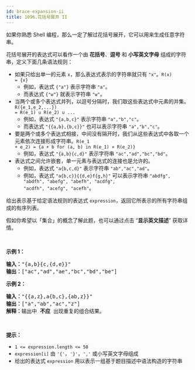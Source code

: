 ```yaml
---
id: brace-expansion-ii
title: 1096.花括号展开 II
---
```

如果你熟悉 Shell 编程，那么一定了解过花括号展开，它可以用来生成任意字符串。

花括号展开的表达式可以看作一个由 **花括号**、**逗号** 和 **小写英文字母** 组成的字符串，定义下面几条语法规则：


- 如果只给出单一的元素 <code>x</code>，那么表达式表示的字符串就只有 <code>&#34;x&#34;</code>。<code>R(x) = &#123;x&#125;</code>
  - 例如，表达式 <code>&#123;&#34;a&#34;&#125;</code> 表示字符串 <code>&#34;a&#34;</code>。
  - 而表达式 <code>&#123;&#34;w&#34;&#125;</code> 就表示字符串 <code>&#34;w&#34;</code>。
- 当两个或多个表达式并列，以逗号分隔时，我们取这些表达式中元素的并集。<code>R(&#123;e_1,e_2,...&#125;) = R(e_1) ∪ R(e_2) ∪ ...</code>
  - 例如，表达式 <code>&#34;&#123;a,b,c&#125;&#34;</code> 表示字符串 <code>&#34;a&#34;,&#34;b&#34;,&#34;c&#34;</code>。
  - 而表达式 <code>&#34;&#123;&#123;a,b&#125;,&#123;b,c&#125;&#125;&#34;</code> 也可以表示字符串 <code>&#34;a&#34;,&#34;b&#34;,&#34;c&#34;</code>。
- 要是两个或多个表达式相接，中间没有隔开时，我们从这些表达式中各取一个元素依次连接形成字符串。<code>R(e_1 + e_2) = &#123;a + b for (a, b) in R(e_1) × R(e_2)&#125;</code>
  - 例如，表达式 <code>&#34;&#123;a,b&#125;&#123;c,d&#125;&#34;</code> 表示字符串 <code>&#34;ac&#34;,&#34;ad&#34;,&#34;bc&#34;,&#34;bd&#34;</code>。
- 表达式之间允许嵌套，单一元素与表达式的连接也是允许的。
  - 例如，表达式 <code>&#34;a&#123;b,c,d&#125;&#34;</code> 表示字符串 <code>&#34;ab&#34;,&#34;ac&#34;,&#34;ad&#34;​​​​​​</code>。
  - 例如，表达式 <code>&#34;a&#123;b,c&#125;&#125;&#123;&#123;d,e&#125;f&#123;g,h&#125;&#34;</code> 可以表示字符串 <code>&#34;abdfg&#34;, &#34;abdfh&#34;, &#34;abefg&#34;, &#34;abefh&#34;, &#34;acdfg&#34;, &#34;acdfh&#34;, &#34;acefg&#34;, &#34;acefh&#34;</code>。

给出表示基于给定语法规则的表达式 <code>expression</code>，返回它所表示的所有字符串组成的有序列表。

假如你希望以「集合」的概念了解此题，也可以通过点击 “**显示英文描述**” 获取详情。

 

**示例 1：**


<pre><strong>输入：</strong>&#34;&#123;a,b&#125;&#123;c,&#123;d,e&#125;&#125;&#34;<br/><strong>输出：</strong>[&#34;ac&#34;,&#34;ad&#34;,&#34;ae&#34;,&#34;bc&#34;,&#34;bd&#34;,&#34;be&#34;]</pre>

**示例 2：**


<pre><strong>输入：</strong>&#34;&#123;&#123;a,z&#125;,a&#123;b,c&#125;,&#123;ab,z&#125;&#125;&#34;<br/><strong>输出：</strong>[&#34;a&#34;,&#34;ab&#34;,&#34;ac&#34;,&#34;z&#34;]<br/><strong>解释：</strong>输出中 <strong>不应 </strong>出现重复的组合结果。<br/></pre>

 

**提示：**

- <code>1 &lt;= expression.length &lt;= 50</code>
- <code>expression[i]</code> 由 <code>&#39;&#123;&#39;</code>，<code>&#39;&#125;&#39;</code>，<code>&#39;,&#39;</code> 或小写英文字母组成
- 给出的表达式 <code>expression</code> 用以表示一组基于题目描述中语法构造的字符串